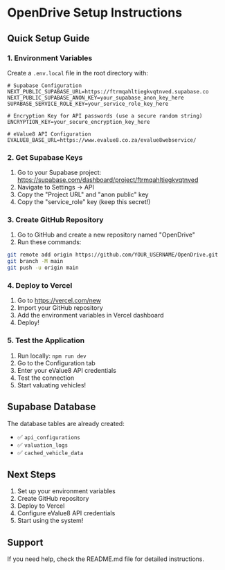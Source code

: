 # OpenDrive Setup Instructions

## Quick Setup Guide

### 1. Environment Variables

Create a `.env.local` file in the root directory with:

```env
# Supabase Configuration
NEXT_PUBLIC_SUPABASE_URL=https://ftrmqahltiegkvqtnved.supabase.co
NEXT_PUBLIC_SUPABASE_ANON_KEY=your_supabase_anon_key_here
SUPABASE_SERVICE_ROLE_KEY=your_service_role_key_here

# Encryption Key for API passwords (use a secure random string)
ENCRYPTION_KEY=your_secure_encryption_key_here

# eValue8 API Configuration
EVALUE8_BASE_URL=https://www.evalue8.co.za/evalue8webservice/
```

### 2. Get Supabase Keys

1. Go to your Supabase project: https://supabase.com/dashboard/project/ftrmqahltiegkvqtnved
2. Navigate to Settings → API
3. Copy the "Project URL" and "anon public" key
4. Copy the "service_role" key (keep this secret!)

### 3. Create GitHub Repository

1. Go to GitHub and create a new repository named "OpenDrive"
2. Run these commands:

```bash
git remote add origin https://github.com/YOUR_USERNAME/OpenDrive.git
git branch -M main
git push -u origin main
```

### 4. Deploy to Vercel

1. Go to https://vercel.com/new
2. Import your GitHub repository
3. Add the environment variables in Vercel dashboard
4. Deploy!

### 5. Test the Application

1. Run locally: `npm run dev`
2. Go to the Configuration tab
3. Enter your eValue8 API credentials
4. Test the connection
5. Start valuating vehicles!

## Supabase Database

The database tables are already created:
- ✅ `api_configurations`
- ✅ `valuation_logs` 
- ✅ `cached_vehicle_data`

## Next Steps

1. Set up your environment variables
2. Create GitHub repository
3. Deploy to Vercel
4. Configure eValue8 API credentials
5. Start using the system!

## Support

If you need help, check the README.md file for detailed instructions.

